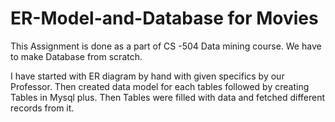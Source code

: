 # ER-Model-and-Database for Movies

This Assignment is done as a part of CS -504 Data mining course. We have to make Database from scratch.

I have started with ER diagram by hand with given specifics by our Professor.
Then created data model for each tables followed by creating Tables in Mysql plus.
Then Tables were filled with data and fetched different records from it.
